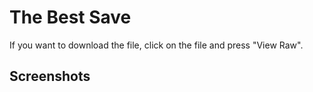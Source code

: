 # The Best Save
If you want to download the file, click on the file and press "View Raw".

## Screenshots
